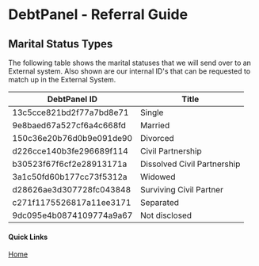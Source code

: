# DebtPanel - Referral Guide

## Marital Status Types

The following table shows the marital statuses that we will send over to an External system. Also shown are our internal ID's that can be requested to match up in the External System.

DebtPanel ID | Title
--- | ---
13c5cce821bd2f77a7bd8e71 | Single
9e8baed67a527cf6a4c668fd | Married
150c36e20b76d0b9e091de90 | Divorced
d226cce140b3fe296689f114 | Civil Partnership
b30523f67f6cf2e28913171a | Dissolved Civil Partnership
3a1c50fd60b177cc73f5312a | Widowed
d28626ae3d307728fc043848 | Surviving Civil Partner
c271f1175526817a11ee3171 | Separated
9dc095e4b0874109774a9a67 | Not disclosed


#### Quick Links

[Home](../readme.md)
